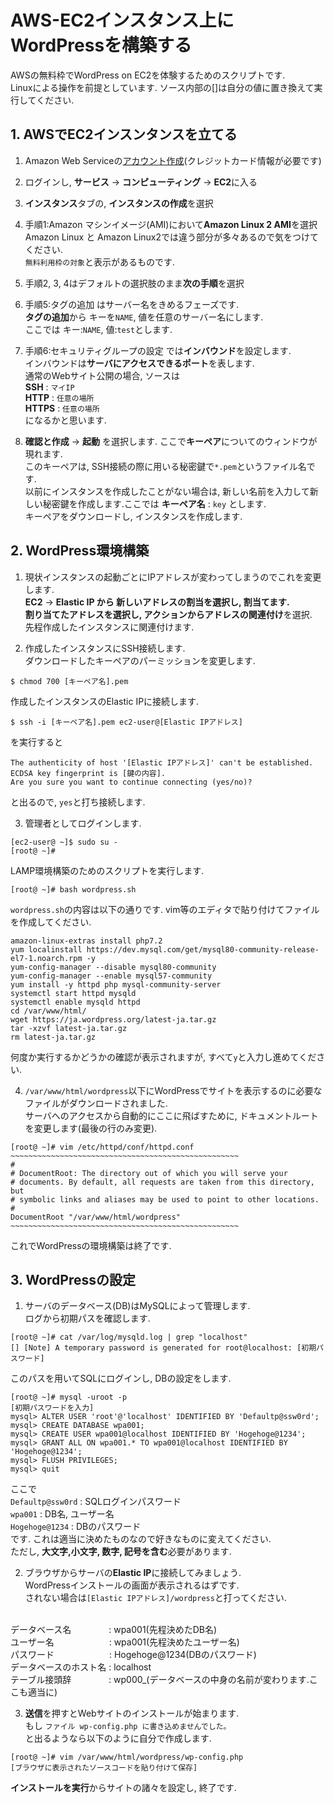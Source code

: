 # AWS-EC2インスタンス上にWordPressを構築する
AWSの無料枠でWordPress on EC2を体験するためのスクリプトです.<br>
Linuxによる操作を前提としています. ソース内部の[]は自分の値に置き換えて実行してください.
## 1. AWSでEC2インスンタンスを立てる
1. Amazon Web Serviceの[アカウント作成](https://aws.amazon.com/jp/)(クレジットカード情報が必要です)

2. ログインし, **サービス** → **コンピューティング** → **EC2**に入る

3. **インスタンス**タブの, **インスタンスの作成**を選択

4. 手順1:Amazon マシンイメージ(AMI)において**Amazon Linux 2 AMI**を選択<br>
Amazon Linux と Amazon Linux2では違う部分が多々あるので気をつけてください.<br>
`無料利用枠の対象`と表示があるものです.

5. 手順2, 3, 4はデフォルトの選択肢のまま**次の手順**を選択

6. 手順5:タグの追加 はサーバー名をきめるフェーズです.<br>
**タグの追加**から キーを`NAME`, 値を任意のサーバー名にします.<br>
ここでは キー:`NAME`, 値:`test`とします.

7. 手順6:セキュリティグループの設定 では**インバウンド**を設定します. <br>
インバウンドは**サーバにアクセスできるポート**を表します.<br>
通常のWebサイト公開の場合, ソースは<br>
**SSH** : `マイIP`<br>
**HTTP** : `任意の場所`<br>
**HTTPS** : `任意の場所`<br>
になるかと思います.

8. **確認と作成** → **起動** を選択します.
ここで**キーペア**についてのウィンドウが現れます.<br>
このキーペアは, SSH接続の際に用いる秘密鍵で`*.pem`というファイル名です.<br>
以前にインスタンスを作成したことがない場合は, 新しい名前を入力して新しい秘密鍵を作成します.ここでは **キーペア名** : `key` とします.<br>
キーペアをダウンロードし, インスタンスを作成します.

## 2. WordPress環境構築
1. 現状インスタンスの起動ごとにIPアドレスが変わってしまうのでこれを変更します.<br>
**EC2** → **Elastic IP **から **新しいアドレスの割当**を選択し, 割当てます.<br>
割り当てたアドレスを選択し, **アクション**から**アドレスの関連付け**を選択.<br>
先程作成したインスタンスに関連付けます.

2. 作成したインスタンスにSSH接続します.<br>
ダウンロードしたキーペアのパーミッションを変更します.
```
$ chmod 700 [キーペア名].pem
```
作成したインスタンスのElastic IPに接続します.
```
$ ssh -i [キーペア名].pem ec2-user@[Elastic IPアドレス]
```
を実行すると
```
The authenticity of host '[Elastic IPアドレス]' can't be established.
ECDSA key fingerprint is [鍵の内容].
Are you sure you want to continue connecting (yes/no)?
```
と出るので, `yes`と打ち接続します.

3. 管理者としてログインします.
```
[ec2-user@ ~]$ sudo su -
[root@ ~]#
```
LAMP環境構築のためのスクリプトを実行します.
```
[root@ ~]# bash wordpress.sh
```
`wordpress.sh`の内容は以下の通りです. vim等のエディタで貼り付けてファイルを作成してください.
```
amazon-linux-extras install php7.2
yum localinstall https://dev.mysql.com/get/mysql80-community-release-el7-1.noarch.rpm -y
yum-config-manager --disable mysql80-community
yum-config-manager --enable mysql57-community
yum install -y httpd php mysql-community-server
systemctl start httpd mysqld
systemctl enable mysqld httpd
cd /var/www/html/
wget https://ja.wordpress.org/latest-ja.tar.gz
tar -xzvf latest-ja.tar.gz
rm latest-ja.tar.gz
```
何度か実行するかどうかの確認が表示されますが, すべて`y`と入力し進めてください.

4. `/var/www/html/wordpress`以下にWordPressでサイトを表示するのに必要なファイルがダウンロードされました.<br>
サーバへのアクセスから自動的にここに飛ばすために, ドキュメントルートを変更します(最後の行のみ変更).
```
[root@ ~]# vim /etc/httpd/conf/httpd.conf
~~~~~~~~~~~~~~~~~~~~~~~~~~~~~~~~~~~~~~~~~~~~~~~~~~~
#
# DocumentRoot: The directory out of which you will serve your
# documents. By default, all requests are taken from this directory, but
# symbolic links and aliases may be used to point to other locations.
#
DocumentRoot "/var/www/html/wordpress"
~~~~~~~~~~~~~~~~~~~~~~~~~~~~~~~~~~~~~~~~~~~~~~~~~~~
```
これでWordPressの環境構築は終了です.

## 3. WordPressの設定
1. サーバのデータベース(DB)はMySQLによって管理します.<br>
ログから初期パスを確認します.
```
[root@ ~]# cat /var/log/mysqld.log | grep "localhost"
[] [Note] A temporary password is generated for root@localhost: [初期パスワード]
```
このパスを用いてSQLにログインし, DBの設定をします.
```
[root@ ~]# mysql -uroot -p
[初期パスワードを入力]
mysql> ALTER USER 'root'@'localhost' IDENTIFIED BY 'Defaultp@ssw0rd';
mysql> CREATE DATABASE wpa001;
mysql> CREATE USER wpa001@localhost IDENTIFIED BY 'Hogehoge@1234';
mysql> GRANT ALL ON wpa001.* TO wpa001@localhost IDENTIFIED BY 'Hogehoge@1234';
mysql> FLUSH PRIVILEGES;
mysql> quit
```
ここで<br>
`Defaultp@ssw0rd` : SQLログインパスワード<br>
`wpa001` : DB名, ユーザー名<br>
`Hogehoge@1234` : DBのパスワード<br>
です. これは適当に決めたものなので好きなものに変えてください.<br>
ただし, **大文字,小文字, 数字, 記号を含む**必要があります.

2. ブラウザからサーバの**Elastic IP**に接続してみましょう.<br>
WordPressインストールの画面が表示されるはずです.<br>
されない場合は`[Elastic IPアドレス]/wordpress`と打ってください.<br>
<br>
データベース名　　　　 : wpa001(先程決めたDB名)<br>
ユーザー名　　　　　　 :  wpa001(先程決めたユーザー名)<br>
パスワード　　　　　　 : Hogehoge@1234(DBのパスワード)<br>
データベースのホスト名 : localhost<br>
テーブル接頭辞　　　　 : wp000_(データベースの中身の名前が変わります.ここも適当に)

3. **送信**を押すとWebサイトのインストールが始まります.<br>
もし
`ファイル wp-config.php に書き込めませんでした。`<br>
と出るようなら以下のように自分で作成します.
```
[root@ ~]# vim /var/www/html/wordpress/wp-config.php
[ブラウザに表示されたソースコードを貼り付けて保存]
```
**インストールを実行**からサイトの諸々を設定し, 終了です.

